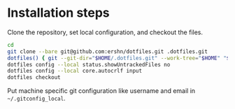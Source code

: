 # Installation steps

Clone the repository, set local configuration, and checkout the files.

```sh
cd
git clone --bare git@github.com:ershn/dotfiles.git .dotfiles.git
dotfiles() { git --git-dir="$HOME/.dotfiles.git" --work-tree="$HOME" "$@"; }
dotfiles config --local status.showUntrackedFiles no
dotfiles config --local core.autocrlf input
dotfiles checkout
```

Put machine specific git configuration like username and email in `~/.gitconfig_local`.
